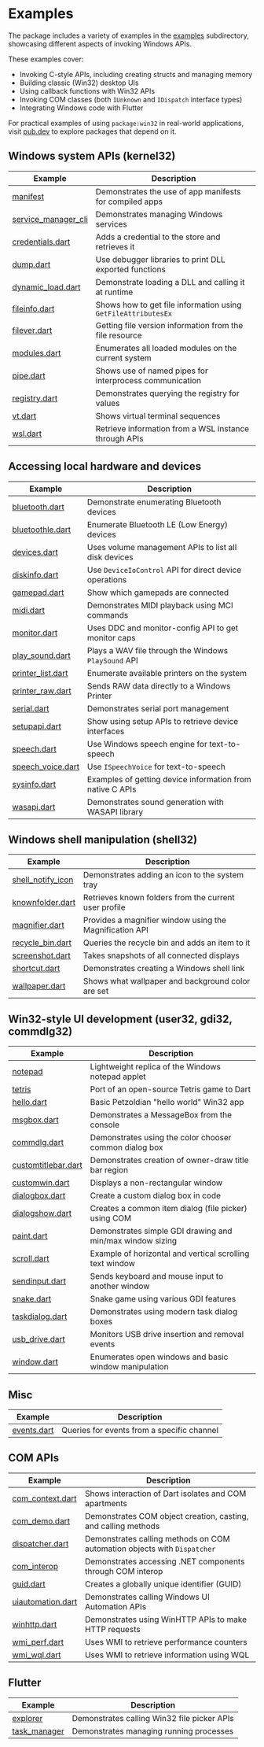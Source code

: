# Examples

The package includes a variety of examples in the [examples] subdirectory,
showcasing different aspects of invoking Windows APIs.

These examples cover:

- Invoking C-style APIs, including creating structs and managing memory
- Building classic (Win32) desktop UIs
- Using callback functions with Win32 APIs
- Invoking COM classes (both `IUnknown` and `IDispatch` interface types)
- Integrating Windows code with Flutter

For practical examples of using `package:win32` in real-world applications,
visit [pub.dev] to explore packages that depend on it.

[examples]: https://github.com/halildurmus/win32/tree/main/examples
[pub.dev]: https://pub.dev/packages?q=dependency%3Awin32

## Windows system APIs (kernel32)

| Example               | Description                                                   |
| --------------------- | ------------------------------------------------------------- |
| [manifest]            | Demonstrates the use of app manifests for compiled apps       |
| [service_manager_cli] | Demonstrates managing Windows services                        |
| [credentials.dart]    | Adds a credential to the store and retrieves it               |
| [dump.dart]           | Use debugger libraries to print DLL exported functions        |
| [dynamic_load.dart]   | Demonstrate loading a DLL and calling it at runtime           |
| [fileinfo.dart]       | Shows how to get file information using `GetFileAttributesEx` |
| [filever.dart]        | Getting file version information from the file resource       |
| [modules.dart]        | Enumerates all loaded modules on the current system           |
| [pipe.dart]           | Shows use of named pipes for interprocess communication       |
| [registry.dart]       | Demonstrates querying the registry for values                 |
| [vt.dart]             | Shows virtual terminal sequences                              |
| [wsl.dart]            | Retrieve information from a WSL instance through APIs         |

[manifest]: https://github.com/halildurmus/win32/blob/main/examples/manifest
[service_manager_cli]: https://github.com/halildurmus/win32/blob/main/examples/service_manager_cli
[credentials.dart]: https://github.com/halildurmus/win32/blob/main/examples/credentials.dart
[dump.dart]: https://github.com/halildurmus/win32/blob/main/examples/dump.dart
[dynamic_load.dart]: https://github.com/halildurmus/win32/blob/main/examples/dynamic_load.dart
[fileinfo.dart]: https://github.com/halildurmus/win32/blob/main/examples/fileinfo.dart
[filever.dart]: https://github.com/halildurmus/win32/blob/main/examples/filever.dart
[modules.dart]: https://github.com/halildurmus/win32/blob/main/examples/modules.dart
[pipe.dart]: https://github.com/halildurmus/win32/blob/main/examples/pipe.dart
[registry.dart]: https://github.com/halildurmus/win32/blob/main/examples/registry.dart
[vt.dart]: https://github.com/halildurmus/win32/blob/main/examples/vt.dart
[wsl.dart]: https://github.com/halildurmus/win32/blob/main/examples/wsl.dart

## Accessing local hardware and devices

| Example             | Description                                               |
| ------------------- | --------------------------------------------------------- |
| [bluetooth.dart]    | Demonstrate enumerating Bluetooth devices                 |
| [bluetoothle.dart]  | Enumerate Bluetooth LE (Low Energy) devices               |
| [devices.dart]      | Uses volume management APIs to list all disk devices      |
| [diskinfo.dart]     | Use `DeviceIoControl` API for direct device operations    |
| [gamepad.dart]      | Show which gamepads are connected                         |
| [midi.dart]         | Demonstrates MIDI playback using MCI commands             |
| [monitor.dart]      | Uses DDC and monitor-config API to get monitor caps       |
| [play_sound.dart]   | Plays a WAV file through the Windows `PlaySound` API      |
| [printer_list.dart] | Enumerate available printers on the system                |
| [printer_raw.dart]  | Sends RAW data directly to a Windows Printer              |
| [serial.dart]       | Demonstrates serial port management                       |
| [setupapi.dart]     | Show using setup APIs to retrieve device interfaces       |
| [speech.dart]       | Use Windows speech engine for text-to-speech              |
| [speech_voice.dart] | Use `ISpeechVoice` for text-to-speech                     |
| [sysinfo.dart]      | Examples of getting device information from native C APIs |
| [wasapi.dart]       | Demonstrates sound generation with WASAPI library         |

[bluetooth.dart]: https://github.com/halildurmus/win32/blob/main/examples/bluetooth.dart
[bluetoothle.dart]: https://github.com/halildurmus/win32/blob/main/examples/bluetoothle.dart
[devices.dart]: https://github.com/halildurmus/win32/blob/main/examples/devices.dart
[diskinfo.dart]: https://github.com/halildurmus/win32/blob/main/examples/diskinfo.dart
[gamepad.dart]: https://github.com/halildurmus/win32/blob/main/examples/gamepad.dart
[midi.dart]: https://github.com/halildurmus/win32/blob/main/examples/midi.dart
[monitor.dart]: https://github.com/halildurmus/win32/blob/main/examples/monitor.dart
[play_sound.dart]: https://github.com/halildurmus/win32/blob/main/examples/play_sound.dart
[printer_list.dart]: https://github.com/halildurmus/win32/blob/main/examples/printer_list.dart
[printer_raw.dart]: https://github.com/halildurmus/win32/blob/main/examples/printer_raw.dart
[serial.dart]: https://github.com/halildurmus/win32/blob/main/examples/serial.dart
[setupapi.dart]: https://github.com/halildurmus/win32/blob/main/examples/setupapi.dart
[speech.dart]: https://github.com/halildurmus/win32/blob/main/examples/speech.dart
[speech_voice.dart]: https://github.com/halildurmus/win32/blob/main/examples/speech_voice.dart
[sysinfo.dart]: https://github.com/halildurmus/win32/blob/main/examples/sysinfo.dart
[wasapi.dart]: https://github.com/halildurmus/win32/blob/main/examples/wasapi.dart

## Windows shell manipulation (shell32)

| Example             | Description                                             |
| ------------------- | ------------------------------------------------------- |
| [shell_notify_icon] | Demonstrates adding an icon to the system tray          |
| [knownfolder.dart]  | Retrieves known folders from the current user profile   |
| [magnifier.dart]    | Provides a magnifier window using the Magnification API |
| [recycle_bin.dart]  | Queries the recycle bin and adds an item to it          |
| [screenshot.dart]   | Takes snapshots of all connected displays               |
| [shortcut.dart]     | Demonstrates creating a Windows shell link              |
| [wallpaper.dart]    | Shows what wallpaper and background color are set       |

[shell_notify_icon]: https://github.com/halildurmus/win32/blob/main/examples/shell_notify_icon
[knownfolder.dart]: https://github.com/halildurmus/win32/blob/main/examples/knownfolder.dart
[magnifier.dart]: https://github.com/halildurmus/win32/blob/main/examples/magnifier.dart
[recycle_bin.dart]: https://github.com/halildurmus/win32/blob/main/examples/recycle_bin.dart
[screenshot.dart]: https://github.com/halildurmus/win32/blob/main/examples/screenshot.dart
[shortcut.dart]: https://github.com/halildurmus/win32/blob/main/examples/shortcut.dart
[wallpaper.dart]: https://github.com/halildurmus/win32/blob/main/examples/wallpaper.dart

## Win32-style UI development (user32, gdi32, commdlg32)

| Example               | Description                                               |
| --------------------- | --------------------------------------------------------- |
| [notepad]             | Lightweight replica of the Windows notepad applet         |
| [tetris]              | Port of an open-source Tetris game to Dart                |
| [hello.dart]          | Basic Petzoldian "hello world" Win32 app                  |
| [msgbox.dart]         | Demonstrates a MessageBox from the console                |
| [commdlg.dart]        | Demonstrates using the color chooser common dialog box    |
| [customtitlebar.dart] | Demonstrates creation of owner-draw title bar region      |
| [customwin.dart]      | Displays a non-rectangular window                         |
| [dialogbox.dart]      | Create a custom dialog box in code                        |
| [dialogshow.dart]     | Creates a common item dialog (file picker) using COM      |
| [paint.dart]          | Demonstrates simple GDI drawing and min/max window sizing |
| [scroll.dart]         | Example of horizontal and vertical scrolling text window  |
| [sendinput.dart]      | Sends keyboard and mouse input to another window          |
| [snake.dart]          | Snake game using various GDI features                     |
| [taskdialog.dart]     | Demonstrates using modern task dialog boxes               |
| [usb_drive.dart]      | Monitors USB drive insertion and removal events           |
| [window.dart]         | Enumerates open windows and basic window manipulation     |

[notepad]: https://github.com/halildurmus/win32/blob/main/examples/notepad
[tetris]: https://github.com/halildurmus/win32/blob/main/examples/tetris
[hello.dart]: https://github.com/halildurmus/win32/blob/main/examples/hello.dart
[msgbox.dart]: https://github.com/halildurmus/win32/blob/main/examples/msgbox.dart
[commdlg.dart]: https://github.com/halildurmus/win32/blob/main/examples/commdlg.dart
[customtitlebar.dart]: https://github.com/halildurmus/win32/blob/main/examples/customtitlebar.dart
[customwin.dart]: https://github.com/halildurmus/win32/blob/main/examples/customwin.dart
[dialogbox.dart]: https://github.com/halildurmus/win32/blob/main/examples/dialogbox.dart
[dialogshow.dart]: https://github.com/halildurmus/win32/blob/main/examples/dialogshow.dart
[paint.dart]: https://github.com/halildurmus/win32/blob/main/examples/paint.dart
[scroll.dart]: https://github.com/halildurmus/win32/blob/main/examples/scroll.dart
[sendinput.dart]: https://github.com/halildurmus/win32/blob/main/examples/sendinput.dart
[snake.dart]: https://github.com/halildurmus/win32/blob/main/examples/snake.dart
[taskdialog.dart]: https://github.com/halildurmus/win32/blob/main/examples/taskdialog.dart
[usb_drive.dart]: https://github.com/halildurmus/win32/blob/main/examples/usb_drive.dart
[window.dart]: https://github.com/halildurmus/win32/blob/main/examples/window.dart

## Misc

| Example               | Description                                |
| --------------------- | ------------------------------------------ |
| [events.dart]         | Queries for events from a specific channel |

[events.dart]: https://github.com/halildurmus/win32/blob/main/examples/events.dart

## COM APIs

| Example             | Description                                                              |
| ------------------- | ------------------------------------------------------------------------ |
| [com_context.dart]  | Shows interaction of Dart isolates and COM apartments                    |
| [com_demo.dart]     | Demonstrates COM object creation, casting, and calling methods           |
| [dispatcher.dart]   | Demonstrates calling methods on COM automation objects with `Dispatcher` |
| [com_interop]       | Demonstrates accessing .NET components through COM interop               |
| [guid.dart]         | Creates a globally unique identifier (GUID)                              |
| [uiautomation.dart] | Demonstrates calling Windows UI Automation APIs                          |
| [winhttp.dart]      | Demonstrates using WinHTTP APIs to make HTTP requests                    |
| [wmi_perf.dart]     | Uses WMI to retrieve performance counters                                |
| [wmi_wql.dart]      | Uses WMI to retrieve information using WQL                               |

[com_context.dart]: https://github.com/halildurmus/win32/blob/main/examples/com_context.dart
[com_demo.dart]: https://github.com/halildurmus/win32/blob/main/examples/com_demo.dart
[dispatcher.dart]: https://github.com/halildurmus/win32/blob/main/examples/dispatcher.dart
[com_interop]: https://github.com/halildurmus/win32/blob/main/examples/dotnet_interop
[guid.dart]: https://github.com/halildurmus/win32/blob/main/examples/guid.dart
[uiautomation.dart]: https://github.com/halildurmus/win32/blob/main/examples/uiautomation.dart
[winhttp.dart]: https://github.com/halildurmus/win32/blob/main/examples/winhttp.dart
[wmi_perf.dart]: https://github.com/halildurmus/win32/blob/main/examples/wmi_perf.dart
[wmi_wql.dart]: https://github.com/halildurmus/win32/blob/main/examples/wmi_wql.dart

## Flutter

| Example        | Description                                 |
| -------------- | ------------------------------------------- |
| [explorer]     | Demonstrates calling Win32 file picker APIs |
| [task_manager] | Demonstrates managing running processes     |

[explorer]: https://github.com/halildurmus/win32/blob/main/examples/explorer
[task_manager]: https://github.com/halildurmus/win32/blob/main/examples/task_manager
